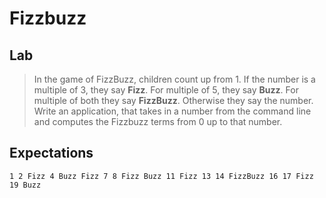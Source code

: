 # Fizzbuzz

## Lab

> In the game of FizzBuzz, children count up from 1. If the number is a multiple of 3, they say **Fizz**.
> For multiple of 5, they say **Buzz**. For multiple of both they say **FizzBuzz**. Otherwise they say the number. 
> Write an application, that takes in a number from the command line and computes the Fizzbuzz terms from 0 up to that number.

## Expectations

```
1 2 Fizz 4 Buzz Fizz 7 8 Fizz Buzz 11 Fizz 13 14 FizzBuzz 16 17 Fizz 19 Buzz
```